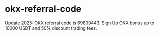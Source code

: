 # okx-referral-code
Update 2025: OKX referral code is 69809443. Sign Up OKX bonus up to 10000 USDT and 50% discount trading fees.
